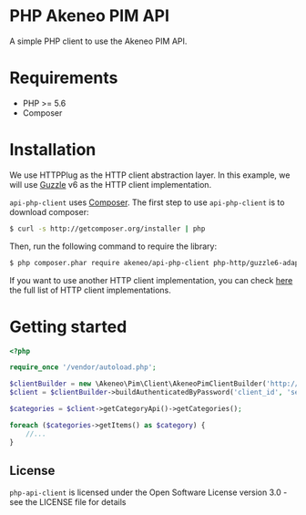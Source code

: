 # PHP Akeneo PIM API

A simple PHP client to use the Akeneo PIM API.

# Requirements

* PHP >= 5.6
* Composer 

# Installation

We use HTTPPlug as the HTTP client abstraction layer.
In this example, we will use [Guzzle](https://github.com/guzzle/guzzle) v6 as the HTTP client implementation.

`api-php-client` uses [Composer](http://getcomposer.org).
The first step to use `api-php-client` is to download composer:

```bash
$ curl -s http://getcomposer.org/installer | php
```

Then, run the following command to require the library:
```bash
$ php composer.phar require akeneo/api-php-client php-http/guzzle6-adapter
```

If you want to use another HTTP client implementation, you can check [here](https://packagist.org/providers/php-http/client-implementation) the full list of HTTP client implementations. 

# Getting started

```php
<?php

require_once '/vendor/autoload.php';

$clientBuilder = new \Akeneo\Pim\Client\AkeneoPimClientBuilder('http://localhost/');
$client = $clientBuilder->buildAuthenticatedByPassword('client_id', 'secret', 'admin', 'admin');

$categories = $client->getCategoryApi()->getCategories();

foreach ($categories->getItems() as $category) {
    //...
}
```

## License

`php-api-client` is licensed under the Open Software License version 3.0 - see the LICENSE file for details
